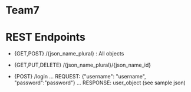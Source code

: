 # Team7

# REST Endpoints

* {GET,POST} /{json_name_plural} : All objects
*  {GET,PUT,DELETE} /{json_name_plural}/{json_name_id}

* {POST} /login
... REQUEST: {"username": "username", "password":"password"}
... RESPONSE: user_object (see sample json)